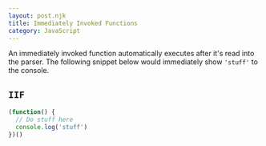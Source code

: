```yaml
---
layout: post.njk
title: Immediately Invoked Functions
category: JavaScript
---
```


An immediately invoked function automatically executes after it's read into the parser. The following snippet below would immediately show `'stuff'` to the console.

## `IIF`
```js
(function() {
  // Do stuff here
  console.log('stuff')
})()
```
